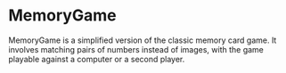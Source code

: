# MemoryGame
 MemoryGame is a simplified version of the classic memory card game. It involves matching pairs of numbers instead of images, with the game playable against a computer or a second player.
